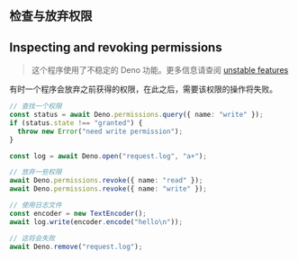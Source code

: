 ## 检查与放弃权限

## Inspecting and revoking permissions

> 这个程序使用了不稳定的 Deno 功能。更多信息请查阅
> [unstable features](../runtime/unstable.md)


有时一个程序会放弃之前获得的权限，在此之后，需要该权限的操作将失败。


```ts
// 查找一个权限
const status = await Deno.permissions.query({ name: "write" });
if (status.state !== "granted") {
  throw new Error("need write permission");
}

const log = await Deno.open("request.log", "a+");

// 放弃一些权限
await Deno.permissions.revoke({ name: "read" });
await Deno.permissions.revoke({ name: "write" });

// 使用日志文件
const encoder = new TextEncoder();
await log.write(encoder.encode("hello\n"));

// 这将会失败
await Deno.remove("request.log");
```
